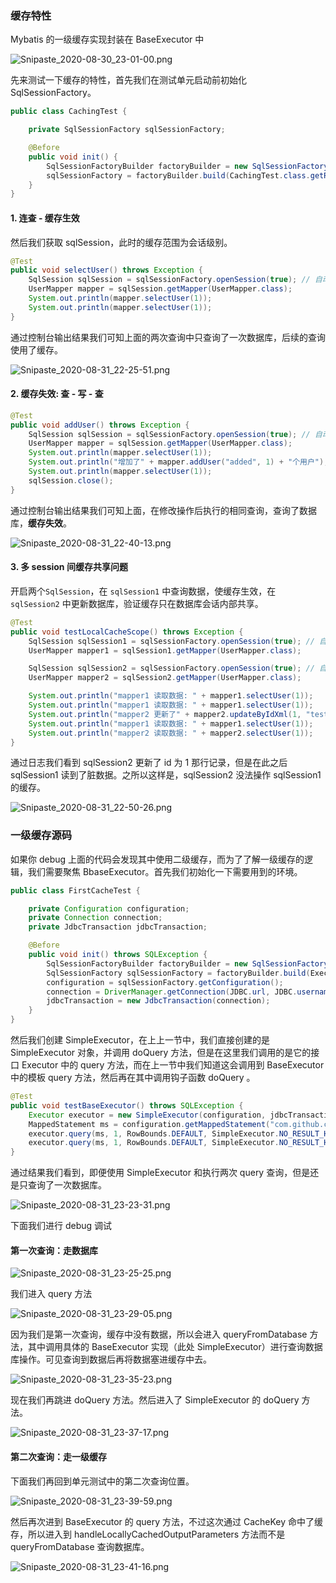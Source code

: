 ### 缓存特性

Mybatis 的一级缓存实现封装在 BaseExecutor 中

![Snipaste_2020-08-30_23-01-00.png](./assets/Snipaste_2020-08-30_23-01-00.png)

先来测试一下缓存的特性，首先我们在测试单元启动前初始化 SqlSessionFactory。

```java
public class CachingTest {

    private SqlSessionFactory sqlSessionFactory;

    @Before
    public void init() {
        SqlSessionFactoryBuilder factoryBuilder = new SqlSessionFactoryBuilder();
        sqlSessionFactory = factoryBuilder.build(CachingTest.class.getResourceAsStream("/mybatis/mybatis-config.xml"));
    }
}
```

#### 1. 连查 - 缓存生效

然后我们获取 sqlSession，此时的缓存范围为会话级别。

```java
@Test
public void selectUser() throws Exception {
    SqlSession sqlSession = sqlSessionFactory.openSession(true); // 自动提交事务
    UserMapper mapper = sqlSession.getMapper(UserMapper.class);
    System.out.println(mapper.selectUser(1));
    System.out.println(mapper.selectUser(1));
}
```

通过控制台输出结果我们可知上面的两次查询中只查询了一次数据库，后续的查询使用了缓存。

![Snipaste_2020-08-31_22-25-51.png](./assets/Snipaste_2020-08-31_22-25-51.png)

#### 2. 缓存失效: 查 - 写 - 查

```java
@Test
public void addUser() throws Exception {
    SqlSession sqlSession = sqlSessionFactory.openSession(true); // 自动提交事务
    UserMapper mapper = sqlSession.getMapper(UserMapper.class);
    System.out.println(mapper.selectUser(1));
    System.out.println("增加了" + mapper.addUser("added", 1) + "个用户");
    System.out.println(mapper.selectUser(1));
    sqlSession.close();
}
```

通过控制台输出结果我们可知上面，在修改操作后执行的相同查询，查询了数据库，**缓存失效**。

![Snipaste_2020-08-31_22-40-13.png](./assets/Snipaste_2020-08-31_22-40-13.png)

#### 3. 多 session 间缓存共享问题

开启两个`SqlSession`，在 `sqlSession1` 中查询数据，使缓存生效，在 `sqlSession2` 中更新数据库，验证缓存只在数据库会话内部共享。

```java
@Test
public void testLocalCacheScope() throws Exception {
    SqlSession sqlSession1 = sqlSessionFactory.openSession(true); // 自动提交事务
    UserMapper mapper1 = sqlSession1.getMapper(UserMapper.class);

    SqlSession sqlSession2 = sqlSessionFactory.openSession(true); // 自动提交事务
    UserMapper mapper2 = sqlSession2.getMapper(UserMapper.class);

    System.out.println("mapper1 读取数据: " + mapper1.selectUser(1));
    System.out.println("mapper1 读取数据: " + mapper1.selectUser(1));
    System.out.println("mapper2 更新了" + mapper2.updateByIdXml(1, "testLocalCacheScope") + "个用户的数据");
    System.out.println("mapper1 读取数据: " + mapper1.selectUser(1));
    System.out.println("mapper2 读取数据: " + mapper2.selectUser(1));
}
```

通过日志我们看到 sqlSession2 更新了 id 为 1 那行记录，但是在此之后 sqlSession1 读到了脏数据。之所以这样是，sqlSession2 没法操作 sqlSession1 的缓存。

![Snipaste_2020-08-31_22-50-26.png](./assets/Snipaste_2020-08-31_22-50-26.png)

### 一级缓存源码

如果你 debug 上面的代码会发现其中使用二级缓存，而为了了解一级缓存的逻辑，我们需要聚焦 BbaseExecutor。首先我们初始化一下需要用到的环境。

```java
public class FirstCacheTest {

    private Configuration configuration;
    private Connection connection;
    private JdbcTransaction jdbcTransaction;

    @Before
    public void init() throws SQLException {
        SqlSessionFactoryBuilder factoryBuilder = new SqlSessionFactoryBuilder();
        SqlSessionFactory sqlSessionFactory = factoryBuilder.build(ExecutorTest.class.getResourceAsStream("/mybatis/mybatis-config.xml"));
        configuration = sqlSessionFactory.getConfiguration();
        connection = DriverManager.getConnection(JDBC.url, JDBC.username, JDBC.password);
        jdbcTransaction = new JdbcTransaction(connection);
    }
}
```

然后我们创建 SimpleExecutor，在上上一节中，我们直接创建的是 SimpleExecutor 对象，并调用 doQuery 方法，但是在这里我们调用的是它的接口 Executor 中的 query 方法，而在上一节中我们知道这会调用到 BaseExecutor 中的模板 query 方法，然后再在其中调用钩子函数 doQuery 。

```java
@Test
public void testBaseExecutor() throws SQLException {
    Executor executor = new SimpleExecutor(configuration, jdbcTransaction);
    MappedStatement ms = configuration.getMappedStatement("com.github.cszxyang.ibatis.mapper.UserMapper.selectUser");
    executor.query(ms, 1, RowBounds.DEFAULT, SimpleExecutor.NO_RESULT_HANDLER);
    executor.query(ms, 1, RowBounds.DEFAULT, SimpleExecutor.NO_RESULT_HANDLER);
}
```

通过结果我们看到，即便使用 SimpleExecutor 和执行两次 query 查询，但是还是只查询了一次数据库。

![Snipaste_2020-08-31_23-23-31.png](./assets/Snipaste_2020-08-31_23-23-31.png)

下面我们进行 debug 调试

#### 第一次查询：走数据库

![Snipaste_2020-08-31_23-25-25.png](./assets/Snipaste_2020-08-31_23-25-25.png)

我们进入 query 方法

![Snipaste_2020-08-31_23-29-05.png](./assets/Snipaste_2020-08-31_23-29-05.png)

因为我们是第一次查询，缓存中没有数据，所以会进入 queryFromDatabase 方法，其中调用具体的 BaseExecutor  实现（此处 SimpleExecutor）进行查询数据库操作。可见查询到数据后再将数据塞进缓存中去。

![Snipaste_2020-08-31_23-35-23.png](./assets/Snipaste_2020-08-31_23-35-23.png)

现在我们再跳进 doQuery 方法。然后进入了 SimpleExecutor 的 doQuery 方法。

![Snipaste_2020-08-31_23-37-17.png](./assets/Snipaste_2020-08-31_23-37-17.png)

#### 第二次查询：走一级缓存

下面我们再回到单元测试中的第二次查询位置。

![Snipaste_2020-08-31_23-39-59.png](./assets/Snipaste_2020-08-31_23-39-59.png)

然后再次进到 BaseExecutor 的 query 方法，不过这次通过 CacheKey 命中了缓存，所以进入到 handleLocallyCachedOutputParameters 方法而不是 queryFromDatabase 查询数据库。

![Snipaste_2020-08-31_23-41-16.png](./assets/Snipaste_2020-08-31_23-41-16.png)
